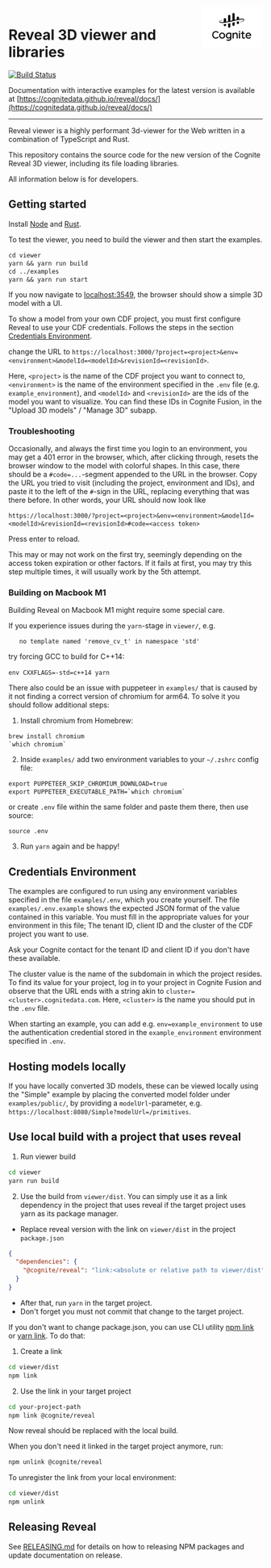 <a href="https://cognite.com/">
<picture>
  <source media="(prefers-color-scheme: dark)" srcset="./cognite_logo_dark.png">
  <img src="./cognite_logo.png" alt="Cognite logo" title="Cognite" align="right" height="80" />
</picture>
</a>

# Reveal 3D viewer and libraries

[![Build Status](https://github.com/cognitedata/reveal/actions/workflows/ci.yml/badge.svg
)](https://github.com/cognitedata/reveal/actions/workflows/ci.yml)

Documentation with interactive examples for the latest version is available at [https://cognitedata.github.io/reveal/docs/](https://cognitedata.github.io/reveal/docs/)

---

Reveal viewer is a highly performant 3d-viewer for the Web written in a combination of TypeScript and Rust.

This repository contains the source code for the new version of the Cognite Reveal 3D viewer,
including its file loading libraries.

All information below is for developers.

## Getting started

Install [Node](https://nodejs.org/en/download/) and [Rust](https://doc.rust-lang.org/cargo/getting-started/installation.html).

To test the viewer, you need to build the viewer and then start the examples.

```
cd viewer
yarn && yarn run build
cd ../examples
yarn && yarn run start
```

If you now navigate to [localhost:3549](https://localhost:3549), the browser should show a simple 3D model with a UI.

To show a model from your own CDF project, you must first configure Reveal to use your CDF credentials. Follows the steps in the section [Credentials Environment](#Credentials-Environment).

change the URL to `https://localhost:3000/?project=<project>&env=<environment>&modelId=<modelId>&revisionId=<revisionId>`.

Here, `<project>` is the name of the CDF project you want to connect to, `<environment>` is the name of the environment specified in the `.env` file (e.g. `example_environment`), and `<modelId>` and `<revisionId>` are the ids of the model you want to visualize. You can find these IDs in Cognite Fusion, in the "Upload 3D models" / "Manage 3D" subapp.

### Troubleshooting

Occasionally, and always the first time you login to an environment, you may get a 401 error in the browser, which, after clicking through, resets the browser window to the model with colorful shapes. In this case, there should be a `#code=...`-segment appended to the URL in the browser. Copy the URL you tried to visit (including the project, environment and IDs), and paste it to the left of the `#`-sign in the URL, replacing everything that was there before. In other words, your URL should now look like

```
https://localhost:3000/?project=<project>&env=<environment>&modelId=<modelId>&revisionId=<revisionId>#code=<access token>
```

Press enter to reload.

This may or may not work on the first try, seemingly depending on the access token expiration or other factors. If it fails at first, you may try this step multiple times, it will usually work by the 5th attempt.

### Building on Macbook M1

Building Reveal on Macbook M1 might require some special care.

If you experience issues during the `yarn`-stage in `viewer/`, e.g.
```
   no template named 'remove_cv_t' in namespace 'std'
```
try forcing GCC to build for C++14:

`env CXXFLAGS=-std=c++14 yarn`

There also could be an issue with puppeteer in `examples/` that is caused by it not finding a correct version of chromium for arm64. To solve it you should follow additional steps:

1. Install chromium from Homebrew:
```
brew install chromium
`which chromium`
```

2. Inside `examples/` add two environment variables to your `~/.zshrc` config file:
```
export PUPPETEER_SKIP_CHROMIUM_DOWNLOAD=true
export PUPPETEER_EXECUTABLE_PATH=`which chromium`
```
or create `.env` file within the same folder and paste them there, then use source:
```
source .env
```
3. Run `yarn` again and be happy!

## Credentials Environment

The examples are configured to run using any environment variables specified in the file `examples/.env`, which you create yourself.  The file `examples/.env.example` shows the expected JSON format of the value contained in this variable. You must fill in the appropriate values for your environment in this file; The tenant ID, client ID and the cluster of the CDF project you want to use.

Ask your Cognite contact for the tenant ID and client ID if you don't have these available.

The cluster value is the name of the subdomain in which the project resides. To find its value for your project, log in to your project in Cognite Fusion and observe that the URL ends with a string akin to `cluster=<cluster>.cognitedata.com`. Here, `<cluster>` is the name you should put in the `.env` file.

When starting an example, you can add e.g. `env=example_environment` to use the authentication credential stored in the `example_environment` environment specified in `.env`.

## Hosting models locally

If you have locally converted 3D models, these can be viewed locally using the "Simple" example by
placing the converted model folder under `examples/public/`, by providing a `modelUrl`-parameter, e.g.
`https://localhost:8080/Simple?modelUrl=/primitives`.

## Use local build with a project that uses reveal

1. Run viewer build

```bash
cd viewer
yarn run build
```

2. Use the build from `viewer/dist`.
You can simply use it as a link dependency in the project that uses reveal if
the target project uses yarn as its package manager.

  * Replace reveal version with the link on `viewer/dist` in the project `package.json`
```json
{
  "dependencies": {
    "@cognite/reveal": "link:<absolute or relative path to viewer/dist"
  }
}
```
  * After that, run `yarn` in the target project.
  * Don't forget you must not commit that change to the target project.

If you don't want to change package.json, you can use CLI utility [npm link](https://docs.npmjs.com/cli/link)
or [yarn link](https://classic.yarnpkg.com/en/docs/cli/link/). To do that:

1. Create a link

```bash
cd viewer/dist
npm link
```

2. Use the link in your target project

```bash
cd your-project-path
npm link @cognite/reveal
```

Now reveal should be replaced with the local build.

When you don't need it linked in the target project anymore, run:

```bash
npm unlink @cognite/reveal
```

To unregister the link from your local environment:

```bash
cd viewer/dist
npm unlink
```

## Releasing Reveal

See [RELEASING.md](RELEASING.md) for details on how to releasing NPM packages and update
documentation on release.
